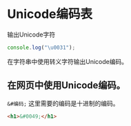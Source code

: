 # Unicode编码表

输出Unicode字符

```js
console.log("\u0031");
```

在字符串中使用转义字符输出Unicode编码。



## 在网页中使用Unicode编码。

`&#编码;` 这里需要的编码是十进制的编码。

```html
<h1>&#0049;</h1>
```



